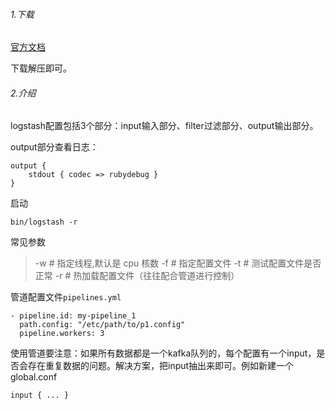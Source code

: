 ###### 1.下载

[官方文档](https://www.elastic.co/guide/en/logstash/current/advanced-pipeline.html)

下载解压即可。

###### 2.介绍

logstash配置包括3个部分：input输入部分、filter过滤部分、output输出部分。

output部分查看日志：

```shell
output {
    stdout { codec => rubydebug }
}
```

启动

```shell
bin/logstash -r
```

常见参数

> -w # 指定线程,默认是 cpu 核数 
> -f # 指定配置文件 
> -t # 测试配置文件是否正常 
> -r # 热加载配置文件（往往配合管道进行控制）

管道配置文件`pipelines.yml`

```shell
- pipeline.id: my-pipeline_1
  path.config: "/etc/path/to/p1.config"
  pipeline.workers: 3
```

使用管道要注意：如果所有数据都是一个kafka队列的，每个配置有一个input，是否会存在重复数据的问题。解决方案，把input抽出来即可。例如新建一个global.conf

```shell
input { ... }
```

